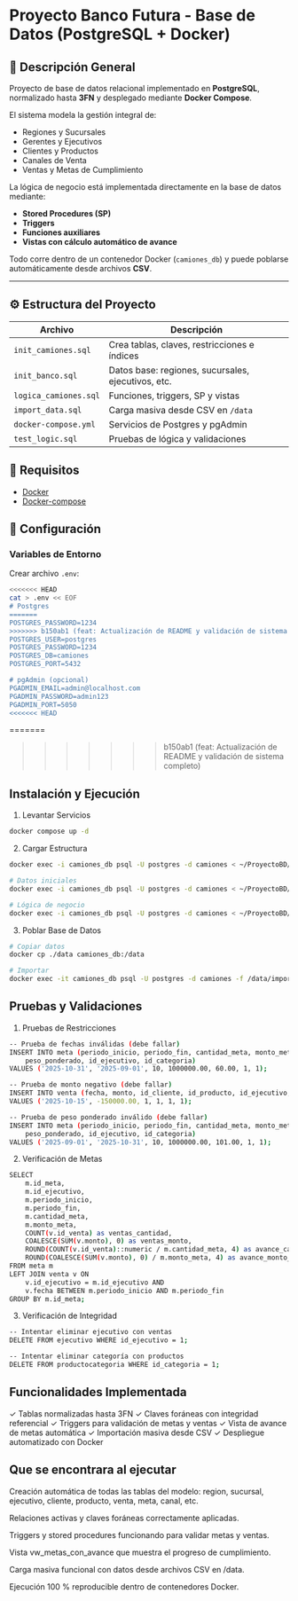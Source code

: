 # Proyecto Banco Futura - Base de Datos (PostgreSQL + Docker)

## 📝 Descripción General

Proyecto de base de datos relacional implementado en **PostgreSQL**, normalizado hasta **3FN** y desplegado mediante **Docker Compose**.

El sistema modela la gestión integral de:
- Regiones y Sucursales
- Gerentes y Ejecutivos
- Clientes y Productos
- Canales de Venta
- Ventas y Metas de Cumplimiento

La lógica de negocio está implementada directamente en la base de datos mediante:
- **Stored Procedures (SP)**
- **Triggers**
- **Funciones auxiliares**
- **Vistas con cálculo automático de avance**

Todo corre dentro de un contenedor Docker (`camiones_db`) y puede poblarse automáticamente desde archivos **CSV**.

---

## ⚙️ Estructura del Proyecto

| Archivo | Descripción |
|----------|-------------|
| `init_camiones.sql` | Crea tablas, claves, restricciones e índices |
| `init_banco.sql` | Datos base: regiones, sucursales, ejecutivos, etc. |
| `logica_camiones.sql` | Funciones, triggers, SP y vistas |
| `import_data.sql` | Carga masiva desde CSV en `/data` |
| `docker-compose.yml` | Servicios de Postgres y pgAdmin |
| `test_logic.sql` | Pruebas de lógica y validaciones |

## 🚀 Requisitos

- [Docker](https://www.docker.com)
- [Docker-compose](https://docs.docker.com/compose/)

## 🔧 Configuración

### Variables de Entorno
Crear archivo `.env`:
```bash
<<<<<<< HEAD
cat > .env << EOF
# Postgres
=======
POSTGRES_PASSWORD=1234
>>>>>>> b150ab1 (feat: Actualización de README y validación de sistema completo)
POSTGRES_USER=postgres
POSTGRES_PASSWORD=1234
POSTGRES_DB=camiones
POSTGRES_PORT=5432

# pgAdmin (opcional)
PGADMIN_EMAIL=admin@localhost.com
PGADMIN_PASSWORD=admin123
PGADMIN_PORT=5050
<<<<<<< HEAD
```
=======
>>>>>>> b150ab1 (feat: Actualización de README y validación de sistema completo)

## Instalación y Ejecución

1. Levantar Servicios

```bash
docker compose up -d
```
2. Cargar Estructura
```bash
docker exec -i camiones_db psql -U postgres -d camiones < ~/ProyectoBD/init/init_camiones.sql

# Datos iniciales
docker exec -i camiones_db psql -U postgres -d camiones < ~/ProyectoBD/init/init_banco.sql

# Lógica de negocio
docker exec -i camiones_db psql -U postgres -d camiones < ~/ProyectoBD/init/logica_camiones.sql
```

3. Poblar Base de Datos

```bash
# Copiar datos
docker cp ./data camiones_db:/data

# Importar
docker exec -it camiones_db psql -U postgres -d camiones -f /data/import_data.sql
```

## Pruebas y Validaciones

1. Pruebas de Restricciones

```bash
-- Prueba de fechas inválidas (debe fallar)
INSERT INTO meta (periodo_inicio, periodo_fin, cantidad_meta, monto_meta, 
    peso_ponderado, id_ejecutivo, id_categoria)
VALUES ('2025-10-31', '2025-09-01', 10, 1000000.00, 60.00, 1, 1);

-- Prueba de monto negativo (debe fallar)
INSERT INTO venta (fecha, monto, id_cliente, id_producto, id_ejecutivo, id_canal)
VALUES ('2025-10-15', -150000.00, 1, 1, 1, 1);

-- Prueba de peso ponderado inválido (debe fallar)
INSERT INTO meta (periodo_inicio, periodo_fin, cantidad_meta, monto_meta, 
    peso_ponderado, id_ejecutivo, id_categoria)
VALUES ('2025-09-01', '2025-10-31', 10, 1000000.00, 101.00, 1, 1);
```

2. Verificación de Metas
```bash
SELECT 
    m.id_meta,
    m.id_ejecutivo,
    m.periodo_inicio,
    m.periodo_fin,
    m.cantidad_meta,
    m.monto_meta,
    COUNT(v.id_venta) as ventas_cantidad,
    COALESCE(SUM(v.monto), 0) as ventas_monto,
    ROUND(COUNT(v.id_venta)::numeric / m.cantidad_meta, 4) as avance_cantidad_pct,
    ROUND(COALESCE(SUM(v.monto), 0) / m.monto_meta, 4) as avance_monto_pct
FROM meta m
LEFT JOIN venta v ON 
    v.id_ejecutivo = m.id_ejecutivo AND
    v.fecha BETWEEN m.periodo_inicio AND m.periodo_fin
GROUP BY m.id_meta;
```

3. Verificación de Integridad

```bash
-- Intentar eliminar ejecutivo con ventas
DELETE FROM ejecutivo WHERE id_ejecutivo = 1;

-- Intentar eliminar categoría con productos
DELETE FROM productocategoria WHERE id_categoria = 1;
```

## Funcionalidades Implementada
✓ Tablas normalizadas hasta 3FN
✓ Claves foráneas con integridad referencial
✓ Triggers para validación de metas y ventas
✓ Vista de avance de metas automática
✓ Importación masiva desde CSV
✓ Despliegue automatizado con Docker


## Que se encontrara al ejecutar
Creación automática de todas las tablas del modelo:
region, sucursal, ejecutivo, cliente, producto, venta, meta, canal, etc.

Relaciones activas y claves foráneas correctamente aplicadas.

Triggers y stored procedures funcionando para validar metas y ventas.

Vista vw_metas_con_avance que muestra el progreso de cumplimiento.

Carga masiva funcional con datos desde archivos CSV en /data.

Ejecución 100 % reproducible dentro de contenedores Docker.
